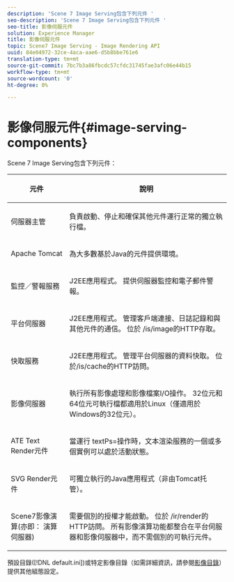 ```yaml
---
description: 'Scene 7 Image Serving包含下列元件 '
seo-description: 'Scene 7 Image Serving包含下列元件 '
seo-title: 影像伺服元件
solution: Experience Manager
title: 影像伺服元件
topic: Scene7 Image Serving - Image Rendering API
uuid: 84e04972-32ce-4aca-aae6-d5b8bbe761e6
translation-type: tm+mt
source-git-commit: 7bc7b3a86fbcdc57cfdc31745fae3afc06e44b15
workflow-type: tm+mt
source-wordcount: '0'
ht-degree: 0%

---
```



# 影像伺服元件{#image-serving-components}

Scene 7 Image Serving包含下列元件：

<table id="table_534AF33FE5C4453EACAE0DF35E8E3B63"> 
 <thead> 
  <tr> 
   <th colname="col1" class="entry"> <p>元件 </p> </th> 
   <th colname="col2" class="entry"> <p>說明 </p> </th> 
  </tr>
 </thead>
 <tbody> 
  <tr> 
   <td colname="col1"> <p>伺服器主管 </p> </td> 
   <td colname="col2"> <p>負責啟動、停止和確保其他元件運行正常的獨立執行檔。 </p> </td> 
  </tr> 
  <tr> 
   <td colname="col1"> <p>Apache Tomcat </p> </td> 
   <td colname="col2"> <p>為大多數基於Java的元件提供環境。 </p> </td> 
  </tr> 
  <tr> 
   <td colname="col1"> <p>監控／警報服務 </p> </td> 
   <td colname="col2"> <p>J2EE應用程式。 提供伺服器監控和電子郵件警報。 </p> </td> 
  </tr> 
  <tr> 
   <td colname="col1"> <p>平台伺服器 </p> </td> 
   <td colname="col2"> <p>J2EE應用程式。 管理客戶端連接、日誌記錄和與其他元件的通信。 位於<span class="filepath"> /is/image</span>的HTTP存取。 </p> </td> 
  </tr> 
  <tr> 
   <td colname="col1"> <p>快取服務 </p> </td> 
   <td colname="col2"> <p>J2EE應用程式。 管理平台伺服器的資料快取。 位於/is/cache的HTTP訪問。 </p> </td> 
  </tr> 
  <tr> 
   <td colname="col1"> <p>影像伺服器 </p> </td> 
   <td colname="col2"> <p>執行所有影像處理和影像檔案I/O操作。 32位元和64位元可執行檔都適用於Linux（僅適用於Windows的32位元）。 </p> </td> 
  </tr> 
  <tr> 
   <td colname="col1"> <p>ATE Text Render元件 </p> </td> 
   <td colname="col2"> <p>當運行<span class="codeph"> textPs=</span>操作時，文本渲染服務的一個或多個實例可以處於活動狀態。 </p> </td> 
  </tr> 
  <tr> 
   <td colname="col1"> <p>SVG Render元件 </p> </td> 
   <td colname="col2"> <p>可獨立執行的Java應用程式（非由Tomcat托管）。 </p> </td> 
  </tr> 
  <tr> 
   <td colname="col1"> <p>Scene7影像演算(亦即： 演算伺服器) </p> </td> 
   <td colname="col2"> <p>需要個別的授權才能啟動。 位於<span class="filepath"> /ir/render</span>的HTTP訪問。 所有影像演算功能都整合在平台伺服器和影像伺服器中，而不需個別的可執行元件。 </p> </td> 
  </tr> 
 </tbody> 
</table>

預設目錄([!DNL default.ini])或特定影像目錄（如需詳細資訊，請參閱[影像目錄](../../is-api/image-catalog/image-serving-api-ref/c-image-catalog-reference/c-overview/c-overview.md#concept-9ce2b6a133de45f783e95cabc5810ac3)）提供其他組態設定。
